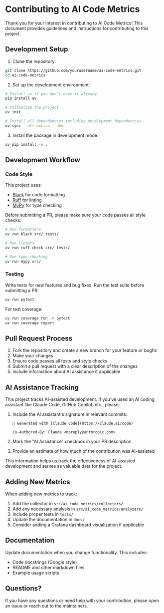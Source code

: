 # Contributing to AI Code Metrics

Thank you for your interest in contributing to AI Code Metrics! This document provides guidelines and instructions for contributing to this project.

## Development Setup

1. Clone the repository:
```bash
git clone https://github.com/yourusername/ai-code-metrics.git
cd ai-code-metrics
```

2. Set up the development environment:
```bash
# Install uv if you don't have it already
pip install uv

# Initialize the project
uv init

# Install all dependencies including development dependencies
uv sync --all-extras --dev
```

3. Install the package in development mode:
```bash
uv pip install -e .
```

## Development Workflow

### Code Style

This project uses:
- [Black](https://github.com/psf/black) for code formatting
- [Ruff](https://github.com/astral-sh/ruff) for linting
- [MyPy](https://github.com/python/mypy) for type checking

Before submitting a PR, please make sure your code passes all style checks:

```bash
# Run formatters
uv run black src/ tests/

# Run linters
uv run ruff check src/ tests/

# Run type checking
uv run mypy src/
```

### Testing

Write tests for new features and bug fixes. Run the test suite before submitting a PR:

```bash
uv run pytest
```

For test coverage:

```bash
uv run coverage run -m pytest
uv run coverage report
```

## Pull Request Process

1. Fork the repository and create a new branch for your feature or bugfix
2. Make your changes
3. Ensure code passes all tests and style checks
4. Submit a pull request with a clear description of the changes
5. Include information about AI assistance if applicable

## AI Assistance Tracking

This project tracks AI-assisted development. If you've used an AI coding assistant like Claude Code, GitHub Copilot, etc., please:

1. Include the AI assistant's signature in relevant commits:
   ```
   🤖 Generated with [Claude Code](https://claude.ai/code)
   
   Co-Authored-By: Claude <noreply@anthropic.com>
   ```

2. Mark the "AI Assistance" checkbox in your PR description
3. Provide an estimate of how much of the contribution was AI-assisted

This information helps us track the effectiveness of AI-assisted development and serves as valuable data for the project.

## Adding New Metrics

When adding new metrics to track:

1. Add the collector in `src/ai_code_metrics/collectors/`
2. Add any necessary analysis in `src/ai_code_metrics/analyzers/`
3. Include proper tests in `tests/`
4. Update the documentation in `docs/`
5. Consider adding a Grafana dashboard visualization if applicable

## Documentation

Update documentation when you change functionality. This includes:

- Code docstrings (Google style)
- README and other markdown files
- Example usage scripts

## Questions?

If you have any questions or need help with your contribution, please open an issue or reach out to the maintainers.